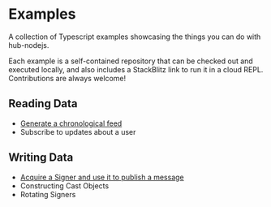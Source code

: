 # Examples

A collection of Typescript examples showcasing the things you can do with hub-nodejs.

Each example is a self-contained repository that can be checked out and executed locally, and also includes a
StackBlitz link to run it in a cloud REPL. Contributions are always welcome!

## Reading Data

- [Generate a chronological feed](./feed/)
- Subscribe to updates about a user

## Writing Data

- [Acquire a Signer and use it to publish a message](./write-user-data/)
- Constructing Cast Objects
- Rotating Signers
